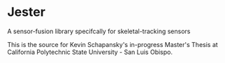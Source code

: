 Jester
======

A sensor-fusion library specifcally for skeletal-tracking sensors

This is the source for Kevin Schapansky's in-progress Master's Thesis at 
California Polytechnic State University - San Luis Obispo.
